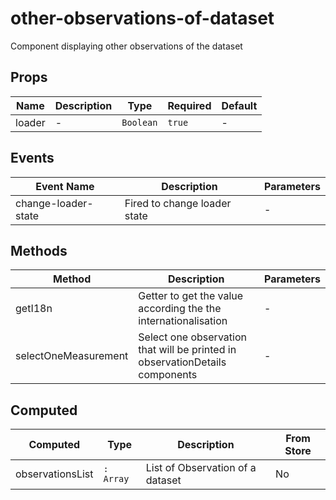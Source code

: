 # other-observations-of-dataset

Component displaying other observations of the dataset

## Props

<!-- @vuese:other-observations-of-dataset:props:start -->
|Name|Description|Type|Required|Default|
|---|---|---|---|---|
|loader|-|`Boolean`|`true`|-|

<!-- @vuese:other-observations-of-dataset:props:end -->


## Events

<!-- @vuese:other-observations-of-dataset:events:start -->
|Event Name|Description|Parameters|
|---|---|---|
|change-loader-state|Fired to change loader state|-|

<!-- @vuese:other-observations-of-dataset:events:end -->


## Methods

<!-- @vuese:other-observations-of-dataset:methods:start -->
|Method|Description|Parameters|
|---|---|---|
|getI18n|Getter to get the value according the the internationalisation|-|
|selectOneMeasurement|Select one observation that will be printed in observationDetails components|-|

<!-- @vuese:other-observations-of-dataset:methods:end -->


## Computed

<!-- @vuese:other-observations-of-dataset:computed:start -->
|Computed|Type|Description|From Store|
|---|---|---|---|
|observationsList|`: Array`|List of Observation of a dataset|No|

<!-- @vuese:other-observations-of-dataset:computed:end -->


